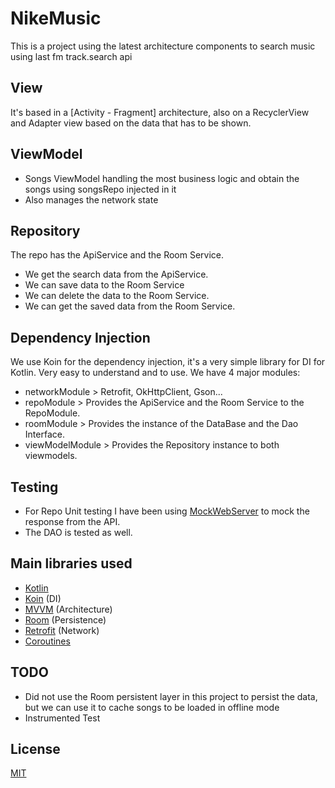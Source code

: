 # NikeMusic
This is a project using the latest architecture components to search music using last fm track.search api

## View
It's based in a [Activity - Fragment] architecture, also on a RecyclerView and Adapter view based on the data that has to be shown.

## ViewModel
- Songs ViewModel handling the most business logic and obtain the songs using songsRepo injected in it
- Also manages the network state

## Repository
The repo has the ApiService and the Room Service. 
- We get the search data from the ApiService.
- We can save data to the Room Service
- We can delete the data to the Room Service.
- We can get the saved data from the Room Service.

## Dependency Injection
We use Koin for the dependency injection, it's a very simple library for DI for Kotlin. Very easy to understand and to use.
We have 4 major modules:
- networkModule > Retrofit, OkHttpClient, Gson...
- repoModule > Provides the ApiService and the Room Service to the RepoModule.
- roomModule > Provides the instance of the DataBase and the Dao Interface.
- viewModelModule > Provides the Repository instance to both viewmodels.

## Testing
- For Repo Unit testing I have been using [MockWebServer](https://github.com/square/okhttp/tree/master/mockwebserver) to mock the response from the API.
- The DAO is tested as well.

## Main libraries used
- [Kotlin](https://kotlinlang.org/docs/reference/)
- [Koin](https://github.com/InsertKoinIO/koin) (DI)
- [MVVM](https://developer.android.com/jetpack/docs/guide) (Architecture)
- [Room](https://developer.android.com/topic/libraries/architecture/room) (Persistence)
- [Retrofit](https://square.github.io/retrofit/) (Network)
- [Coroutines](https://developer.android.com/kotlin/coroutines)

## TODO
- Did not use the Room persistent layer in this project to persist the data, but we can use it to cache songs to be loaded in offline mode
- Instrumented Test

## License
[MIT](https://choosealicense.com/licenses/mit/)

